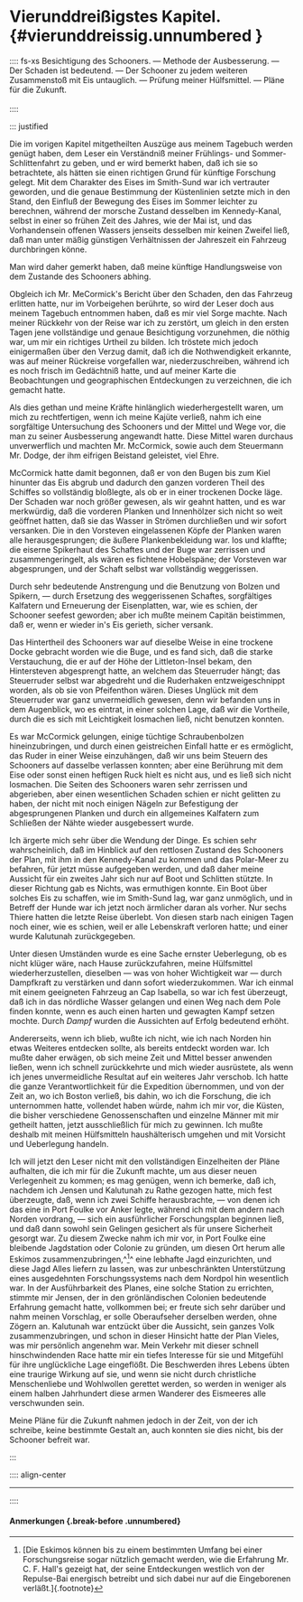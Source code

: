 # Vierunddreißigstes Kapitel. {#vierunddreissig.unnumbered }

:::: fs-xs
Besichtigung des Schooners. — Methode der Ausbesserung. — Der Schaden ist
bedeutend. — Der Schooner zu jedem weiteren Zusammenstoß mit Eis untauglich. —
Prüfung meiner Hülfsmittel. — Pläne für die Zukunft. <br/><br />
::::

::: justified

Die im vorigen Kapitel mitgetheilten Auszüge aus meinem Tagebuch werden genügt
haben, dem Leser ein Verständniß meiner Frühlings- und Sommer-Schlittenfahrt zu
geben, und er wird bemerkt haben, daß ich sie so betrachtete, als hätten sie
einen richtigen Grund für künftige Forschung gelegt. Mit dem Charakter des Eises
im Smith-Sund war ich vertrauter geworden, und die genaue Bestimmung der
Küstenlinien setzte mich in den Stand, den Einfluß der Bewegung des Eises im
Sommer leichter zu berechnen, während der morsche Zustand desselben im
Kennedy-Kanal, selbst in einer so frühen Zeit des Jahres, wie der Mai ist, und
das Vorhandensein offenen Wassers jenseits desselben mir keinen Zweifel ließ,
daß man unter mäßig günstigen Verhältnissen der Jahreszeit ein Fahrzeug
durchbringen könne.

Man wird daher gemerkt haben, daß meine künftige Handlungsweise von dem Zustande
des Schooners abhing.

Obgleich ich Mr. MeCormick's Bericht über den Schaden, den das Fahrzeug erlitten
hatte, nur im Vorbeigehen berührte, so wird der Leser doch aus meinem Tagebuch
entnommen haben, daß es mir viel Sorge machte. Nach meiner Rückkehr von der
Reise war ich zu zerstört, um gleich in den ersten Tagen jene vollständige und
genaue Besichtigung vorzunehmen, die nöthig war, um mir ein richtiges Urtheil zu
bilden. Ich tröstete mich jedoch einigermaßen über den Verzug damit, daß ich die
Nothwendigkeit erkannte, was auf meiner Rückreise vorgefallen war,
niederzuschreiben, während ich es noch frisch im Gedächtniß hatte, und auf
meiner Karte die Beobachtungen und geographischen Entdeckungen zu verzeichnen,
die ich gemacht hatte.

Als dies gethan und meine Kräfte hinlänglich wiederhergestellt waren, um mich zu
rechtfertigen, wenn ich meine Kajüte verließ, nahm ich eine sorgfältige
Untersuchung des Schooners und der Mittel und Wege vor, die man zu seiner
Ausbesserung angewandt hatte. Diese Mittel waren durchaus unverwerflich und
machten Mr. McCormick, sowie auch dem Steuermann Mr. Dodge, der ihm eifrigen
Beistand geleistet, viel Ehre.

McCormick hatte damit begonnen, daß er von den Bugen bis zum Kiel hinunter das
Eis abgrub und dadurch den ganzen vorderen Theil des Schiffes so vollständig
bloßlegte, als ob er in einer trockenen Docke läge. Der Schaden war noch größer
gewesen, als wir geahnt hatten, und es war merkwürdig, daß die vorderen Planken
und Innenhölzer sich nicht so weit geöffnet hatten, daß sie das Wasser in
Strömen durchließen und wir sofort versanken. Die in den Vorsteven eingelassenen
Köpfe der Planken waren alle herausgesprungen; die äußere Plankenbekleidung war.
los und klaffte; die eiserne Spikerhaut des Schaftes und der Buge war zerrissen
und zusammengeringelt, als wären es fichtene Hobelspäne; der Vorsteven war
abgesprungen, und der Schaft selbst war vollständig weggerissen.

Durch sehr bedeutende Anstrengung und die Benutzung von Bolzen und Spikern, —
durch Ersetzung des weggerissenen Schaftes, sorgfältiges Kalfatern und
Erneuerung der Eisenplatten, war, wie es schien, der Schooner seefest geworden;
aber ich mußte meinem Capitän beistimmen, daß er, wenn er wieder in's Eis
gerieth, sicher versank.

Das Hintertheil des Schooners war auf dieselbe Weise in eine trockene Docke
gebracht worden wie die Buge, und es fand sich, daß die starke Verstauchung, die
er auf der Höhe der Littleton-Insel bekam, den Hintersteven abgesprengt hatte, an
welchem das Steuerruder hängt; das Steuerruder selbst war abgedreht und die
Ruderhaken entzweigeschnippt worden, als ob sie von Pfeifenthon wären. Dieses
Unglück mit dem Steuerruder war ganz unvermeidlich gewesen, denn wir befanden
uns in dem Augenblick, wo es eintrat, in einer solchen Lage, daß wir die
Vortheile, durch die es sich mit Leichtigkeit losmachen ließ, nicht benutzen
konnten.

Es war McCormick gelungen, einige tüchtige Schraubenbolzen hineinzubringen, und
durch einen geistreichen Einfall hatte er es ermöglicht, das Ruder in einer
Weise einzuhängen, daß wir uns beim Steuern des Schooners auf dasselbe verlassen
konnten; aber eine Berührung mit dem Eise oder sonst einen heftigen Ruck hielt
es nicht aus, und es ließ sich nicht losmachen. Die Seiten des Schooners waren
sehr zerrissen und abgerieben, aber einen wesentlichen Schaden schien er nicht
gelitten zu haben, der nicht mit noch einigen Nägeln zur Befestigung der
abgesprungenen Planken und durch ein allgemeines Kalfatern zum Schließen der
Nähte wieder ausgebessert wurde. 

Ich ärgerte mich sehr über die Wendung der Dinge. Es schien sehr wahrscheinlich,
daß im Hinblick auf den rettlosen Zustand des Schooners der Plan, mit ihm in den
Kennedy-Kanal zu kommen und das Polar-Meer zu befahren, für jetzt müsse
aufgegeben werden, und daß daher meine Aussicht für ein zweites Jahr sich nur
auf Boot und Schlitten stützte. In dieser Richtung gab es Nichts, was ermuthigen
konnte. Ein Boot über solches Eis zu schaffen, wie im Smith-Sund lag, war ganz
unmöglich, und in Betreff der Hunde war ich jetzt noch ärmlicher daran als
vorher. Nur sechs Thiere hatten die letzte Reise überlebt. Von diesen starb nach
einigen Tagen noch einer, wie es schien, weil er alle Lebenskraft verloren
hatte; und einer wurde Kalutunah zurückgegeben.

Unter diesen Umständen wurde es eine Sache ernster Ueberlegung, ob es nicht
klüger wäre, nach Hause zurückzufahren, meine Hülfsmittel wiederherzustellen,
dieselben — was von hoher Wichtigkeit war — durch Dampfkraft zu verstärken und
dann sofort wiederzukommen. War ich einmal mit einem geeigneten Fahrzeug an Cap
Isabella, so war ich fest überzeugt, daß ich in das nördliche Wasser gelangen
und einen Weg nach dem Pole finden konnte, wenn es auch einen harten und
gewagten Kampf setzen mochte. Durch *Dampf* wurden die Aussichten auf Erfolg
bedeutend erhöht. 

Andererseits, wenn ich blieb, wußte ich nicht, wie ich nach Norden hin etwas
Weiteres entdecken sollte, als bereits entdeckt worden war. Ich mußte daher
erwägen, ob sich meine Zeit und Mittel besser anwenden ließen, wenn ich schnell
zurückkehrte und mich wieder ausrüstete, als wenn ich jenes unvermeidliche
Resultat auf ein weiteres Jahr verschob. Ich hatte die ganze Verantwortlichkeit
für die Expedition übernommen, und von der Zeit an, wo ich Boston verließ, bis
dahin, wo ich die Forschung, die ich unternommen hatte, vollendet haben würde,
nahm ich mir vor, die Küsten, die bisher verschiedene Genossenschaften und
einzelne Männer mit mir getheilt hatten, jetzt ausschließlich für mich zu
gewinnen. Ich mußte deshalb mit meinen Hülfsmitteln haushälterisch umgehen und
mit Vorsicht und Ueberlegung handeln.

Ich will jetzt den Leser nicht mit den vollständigen Einzelheiten der Pläne
aufhalten, die ich mir für die Zukunft machte, um aus dieser neuen Verlegenheit
zu kommen; es mag genügen, wenn ich bemerke, daß ich, nachdem ich Jensen und
Kalutunah zu Rathe gezogen hatte, mich fest überzeugte, daß, wenn ich zwei
Schiffe herausbrachte, — von denen ich das eine in Port Foulke vor Anker legte,
während ich mit dem andern nach Norden vordrang, — sich ein ausführlicher
Forschungsplan beginnen ließ, und daß dann sowohl sein Gelingen gesichert als
für unsere Sicherheit gesorgt war. Zu diesem Zwecke nahm ich mir vor, in Port
Foulke eine bleibende Jagdstation oder Colonie zu gründen, um diesen Ort herum
alle Eskimos zusammenzubringen,^[^3400]^ eine lebhafte Jagd einzurichten, und
diese Jagd Alles liefern zu lassen, was zur unbeschränkten Unterstützung eines
ausgedehnten Forschungssystems nach dem Nordpol hin wesentlich war. In der
Ausführbarkeit des Planes, eine solche Station zu errichten, stimmte mir Jensen,
der in den grönländischen Colonien bedeutende Erfahrung gemacht hatte,
vollkommen bei; er freute sich sehr darüber und nahm meinen Vorschlag, er solle
Oberaufseher derselben werden, ohne Zögern an. Kalutunah war entzückt über die
Aussicht, sein ganzes Volk zusammenzubringen, und schon in dieser Hinsicht hatte
der Plan Vieles, was mir persönlich angenehm war. Mein Verkehr mit dieser
schnell hinschwindenden Race hatte mir ein tiefes Interesse für sie und
Mitgefühl für ihre unglückliche Lage eingeflößt. Die Beschwerden ihres Lebens
übten eine traurige Wirkung auf sie, und wenn sie nicht durch christliche
Menschenliebe und Wohlwollen gerettet werden, so werden in weniger als einem
halben Jahrhundert diese armen Wanderer des Eismeeres alle verschwunden sein.

Meine Pläne für die Zukunft nahmen jedoch in der Zeit, von der ich schreibe,
keine bestimmte Gestalt an, auch konnten sie dies nicht, bis der Schooner
befreit war.

:::

:::: align-center
****
::::

#### **Anmerkungen** {.break-before .unnumbered}

[^3400]: [Die Eskimos können bis zu einem bestimmten Umfang bei einer Forschungsreise sogar nützlich gemacht werden, wie die Erfahrung Mr. C. F. Hall's gezeigt hat, der seine Entdeckungen westlich von der Repulse-Bai energisch betreibt und sich dabei nur auf die Eingeborenen verläßt.]{.footnote}
